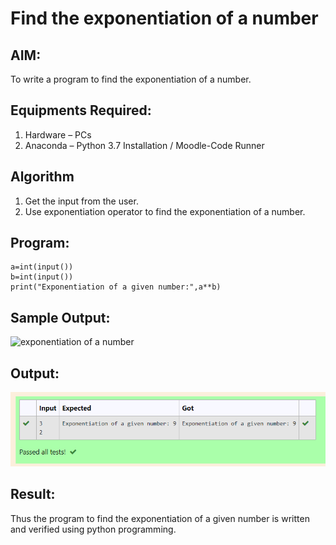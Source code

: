 # Find the exponentiation of a number

## AIM:
To write a program to find the exponentiation of a number.

## Equipments Required:
1. Hardware – PCs
2. Anaconda – Python 3.7 Installation / Moodle-Code Runner

## Algorithm
1. Get the input from the user.
2. Use exponentiation operator to find the exponentiation of a number.

## Program:
```
a=int(input())
b=int(input())
print("Exponentiation of a given number:",a**b)
```

## Sample Output:

![exponentiation of a number](expo.png)

## Output:

![exponentiation of a number](1.png)

## Result:
Thus the program to find the exponentiation of a given number is written and verified using python programming.
